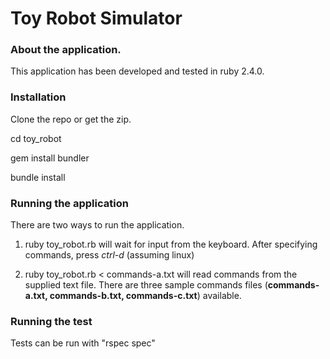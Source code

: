 # Toy Robot Simulator

### About the application.

This application has been developed and tested in ruby 2.4.0.

### Installation

Clone the repo or get the zip.

cd toy_robot

gem install bundler

bundle install

### Running the application

There are two ways to run the application.

1. ruby toy_robot.rb will wait for input from the keyboard. After specifying commands, press *ctrl-d* (assuming linux)

2. ruby toy_robot.rb < commands-a.txt will read commands from the supplied text file. There are three sample commands files (**commands-a.txt, commands-b.txt, commands-c.txt**) available.

### Running the test

Tests can be run with "rspec spec"
